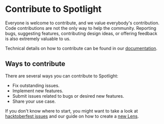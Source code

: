# Contribute to Spotlight

Everyone is welcome to contribute, and we value everybody's contribution. Code
contributions are not the only way to help the community.
Reporting bugs, suggesting features, contributing design ideas,
or offering feedback is also extremely valuable to us.

Technical details on how to contribute can be found in our [documentation](https://renumics.com/docs/development).

## Ways to contribute

There are several ways you can contribute to Spotlight:

-   Fix outstanding issues.
-   Implement new features.
-   Submit issues related to bugs or desired new features.
-   Share your use case.

If you don't know where to start, you might want to take a look at [hacktoberfest issues](https://github.com/Renumics/spotlight/issues?q=is%3Aissue+is%3Aopen+label%3Ahacktoberfest)
and our guide on how to create a [new Lens](https://renumics.com/docs/development/lenses).

